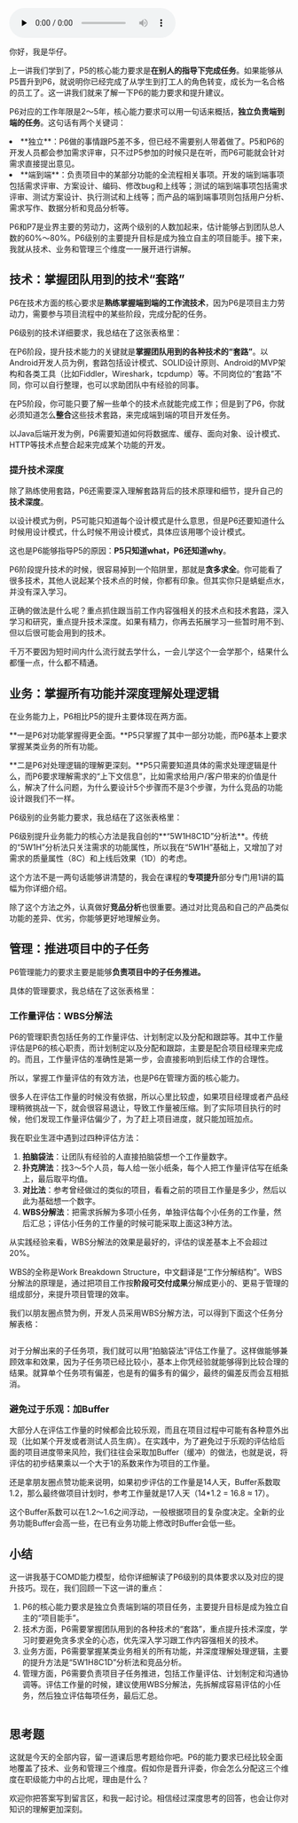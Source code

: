<audio id="audio" title="08 | P6提升攻略：怎么成为独立自主的“项目能手”？" controls="" preload="none"><source id="mp3" src="https://static001.geekbang.org/resource/audio/59/5c/5916c28b07bc80238b188cd50dfa6a5c.mp3"></audio>

你好，我是华仔。

上一讲我们学到了，P5的核心能力要求是**在别人的指导下完成任务**。如果能够从P5晋升到P6，就说明你已经完成了从学生到打工人的角色转变，成长为一名合格的员工了。这一讲我们就来了解一下P6的能力要求和提升建议。

P6对应的工作年限是2～5年，核心能力要求可以用一句话来概括，**独立负责端到端的任务**。这句话有两个关键词：

<li>
**独立**：P6做的事情跟P5差不多，但已经不需要别人带着做了。P5和P6的开发人员都会参加需求评审，只不过P5参加的时候只是在听，而P6可能就会针对需求直接提出意见。
</li>
<li>
**端到端**：负责项目中的某部分功能的全流程相关事项。开发的端到端事项包括需求评审、方案设计、编码、修改bug和上线等；测试的端到端事项包括需求评审、测试方案设计、执行测试和上线等；而产品的端到端事项则包括用户分析、需求写作、数据分析和竞品分析等。
</li>

P6和P7是业界主要的劳动力，这两个级别的人数加起来，估计能够占到团队总人数的60%～80%。P6级别的主要提升目标是成为独立自主的项目能手。接下来，我就从技术、业务和管理三个维度一一展开进行讲解。<br>
<img src="https://static001.geekbang.org/resource/image/05/1d/050d31ef60697972ea06a5f8ed73031d.jpg" alt="">

## 技术：掌握团队用到的技术“套路”

P6在技术方面的核心要求是**熟练掌握端到端的工作流技术**，因为P6是项目主力劳动力，需要参与项目流程中的某些阶段，完成分配的任务。

P6级别的技术详细要求，我总结在了这张表格里：<br>
<img src="https://static001.geekbang.org/resource/image/fc/02/fc9160abecdc9c26b730d3aa2bbe5b02.jpg" alt="">

在P6阶段，提升技术能力的关键就是**掌握团队用到的各种技术的“套路”**。以Android开发人员为例，套路包括设计模式、SOLID设计原则、Android的MVP架构和各类工具（比如Fiddler，Wireshark，tcpdump）等。不同岗位的“套路”不同，你可以自行整理，也可以求助团队中有经验的同事。

在P5阶段，你可能只要了解一些单个的技术点就能完成工作；但是到了P6，你就必须知道怎么**整合**这些技术套路，来完成端到端的项目开发任务。

以Java后端开发为例，P6需要知道如何将数据库、缓存、面向对象、设计模式、HTTP等技术点整合起来完成某个功能的开发。

### 提升技术深度

除了熟练使用套路，P6还需要深入理解套路背后的技术原理和细节，提升自己的**技术深度**。

以设计模式为例，P5可能只知道每个设计模式是什么意思，但是P6还要知道什么时候用设计模式，什么时候不用设计模式，具体应该用哪个设计模式。

这也是P6能够指导P5的原因：**P5只知道what，P6还知道why**。

P6阶段提升技术的时候，很容易掉到一个陷阱里，那就是**贪多求全**。你可能看了很多技术，其他人说起某个技术点的时候，你都有印象。但其实你只是蜻蜓点水，并没有深入学习。

正确的做法是什么呢？重点抓住跟当前工作内容强相关的技术点和技术套路，深入学习和研究，重点提升技术深度。如果有精力，你再去拓展学习一些暂时用不到、但以后很可能会用到的技术。

千万不要因为短时间内什么流行就去学什么，一会儿学这个一会学那个，结果什么都懂一点，什么都不精通。

## 业务：掌握所有功能并深度理解处理逻辑

在业务能力上，P6相比P5的提升主要体现在两方面。

**一是P6对功能掌握得更全面。**P5只掌握了其中一部分功能，而P6基本上要求掌握某类业务的所有功能。

**二是P6对处理逻辑的理解更深刻。**P5只需要知道具体的需求处理逻辑是什么，而P6要求理解需求的“上下文信息”，比如需求给用户/客户带来的价值是什么，解决了什么问题，为什么要设计5个步骤而不是3个步骤，为什么竞品的功能设计跟我们不一样。

P6级别的业务能力要求，我总结在了这张表格里：<br>
<img src="https://static001.geekbang.org/resource/image/22/e7/2290b770eb4292c3ceb1dc0c0ac680e7.jpg" alt="">

P6级别提升业务能力的核心方法是我自创的**“5W1H8C1D”分析法**。传统的“5W1H”分析法只关注需求的功能属性，所以我在“5W1H”基础上，又增加了对需求的质量属性（8C）和上线后效果（1D）的考虑。

这个方法不是一两句话能够讲清楚的，我会在课程的**专项提升**部分专门用1讲的篇幅为你详细介绍。

除了这个方法之外，认真做好**竞品分析**也很重要。通过对比竞品和自己的产品类似功能的差异、优劣，你能够更好地理解业务。

## 管理：推进项目中的子任务

P6管理能力的要求主要是能够**负责项目中的子任务推进。**

具体的管理要求，我总结在了这张表格里：<br>
<img src="https://static001.geekbang.org/resource/image/52/b6/52fb8ed841cayy1efd42d41c375238b6.jpg" alt="">

### 工作量评估：WBS分解法

P6的管理职责包括任务的工作量评估、计划制定以及分配和跟踪等。其中工作量评估是P6的核心职责，而计划制定以及分配和跟踪，主要是配合项目经理来完成的。而且，工作量评估的准确性是第一步，会直接影响到后续工作的合理性。

所以，掌握工作量评估的有效方法，也是P6在管理方面的核心能力。

很多人在评估工作量的时候没有依据，所以心里比较虚，如果项目经理或者产品经理稍微挑战一下，就会很容易退让，导致工作量被压缩。到了实际项目执行的时候，他们发现工作量评估偏少了，为了赶上项目进度，就只能加班加点。

我在职业生涯中遇到过四种评估方法：

1. **拍脑袋法**：让团队有经验的人直接拍脑袋想一个工作量数字。
1. **扑克牌法**：找3～5个人员，每人给一张小纸条，每个人把工作量评估写在纸条上，最后取平均值。
1. **对比法**：参考曾经做过的类似的项目，看看之前的项目工作量是多少，然后以此为基础想一个数字。
1. **WBS分解法**：把需求拆解为多项小任务，单独评估每个小任务的工作量，然后汇总；评估小任务的工作量的时候可能采取上面这3种方法。

从实践经验来看，WBS分解法的效果是最好的，评估的误差基本上不会超过20%。

WBS的全称是Work Breakdown Structure，中文翻译是“工作分解结构”。WBS分解法的原理是，通过把项目工作按**阶段可交付成果**分解成更小的、更易于管理的组成部分，来提升项目管理的效率。

我们以朋友圈点赞为例，开发人员采用WBS分解方法，可以得到下面这个任务分解表格：

<img src="https://static001.geekbang.org/resource/image/71/2a/71fa7dec065718a574c04788bayy7d2a.jpg" alt=""><img src="https://static001.geekbang.org/resource/image/2d/a8/2d347f7d1cde0527b61af684f1771ba8.jpg" alt="">

对于分解出来的子任务项，我们就可以用“拍脑袋法”评估工作量了。这样做能够兼顾效率和效果，因为子任务项已经比较小，基本上你凭经验就能够得到比较合理的结果。就算单个任务项有偏差，也是有的偏多有的偏少，最终的偏差反而会互相抵消。

### 避免过于乐观：加Buffer

大部分人在评估工作量的时候都会比较乐观，而且在项目过程中可能有各种意外出现（比如某个开发或者测试人员生病）。在实践中，为了避免过于乐观的评估给后面的项目进度带来风险，我们往往会采取加Buffer（缓冲）的做法，也就是说，将评估的初步结果乘以一个大于1的系数来作为项目的工作量。

还是拿朋友圈点赞功能来说明，如果初步评估的工作量是14人天，Buffer系数取1.2，那么最终做项目计划时，参考工作量就是17人天（14*1.2 = 16.8 ≈ 17）。

这个Buffer系数可以在1.2～1.6之间浮动，一般根据项目的复杂度决定。全新的业务功能Buffer会高一些，在已有业务功能上修改时Buffer会低一些。

## 小结

这一讲我基于COMD能力模型，给你详细解读了P6级别的具体要求以及对应的提升技巧。现在，我们回顾一下这一讲的重点：

1. P6的核心能力要求是独立负责端到端的项目任务，主要提升目标是成为独立自主的“项目能手”。
1. 技术方面，P6需要掌握团队用到的各种技术的“套路”，重点提升技术深度，学习时要避免贪多求全的心态，优先深入学习跟工作内容强相关的技术。
1. 业务方面，P6需要掌握某类业务相关的所有功能，并深度理解处理逻辑，主要的提升方法是“5W1H8C1D”分析法和竞品分析。
1. 管理方面，P6需要负责项目子任务推进，包括工作量评估、计划制定和沟通协调等。评估工作量的时候，建议使用WBS分解法，先拆解成容易评估的小任务，然后独立评估每项任务，最后汇总。

<img src="https://static001.geekbang.org/resource/image/61/dc/6125c35396c1f8742b4bedb6a7ddd2dc.jpg" alt="">

## 思考题

这就是今天的全部内容，留一道课后思考题给你吧。P6的能力要求已经比较全面地覆盖了技术、业务和管理三个维度。假如你是晋升评委，你会怎么分配这三个维度在职级能力中的占比呢，理由是什么？

欢迎你把答案写到留言区，和我一起讨论。相信经过深度思考的回答，也会让你对知识的理解更加深刻。

<img src="https://static001.geekbang.org/resource/image/34/2f/34151e4ae91f1fcce05d781936a3162f.jpeg" alt="">
